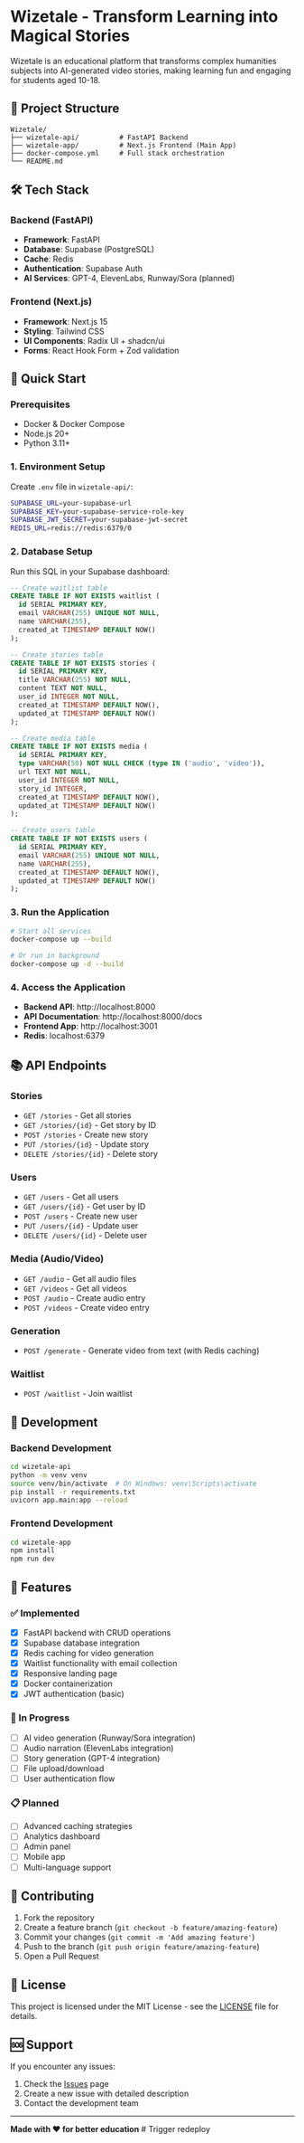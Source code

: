 # Wizetale - Transform Learning into Magical Stories

Wizetale is an educational platform that transforms complex humanities subjects into AI-generated video stories, making learning fun and engaging for students aged 10-18.

## 🚀 Project Structure

```
Wizetale/
├── wizetale-api/          # FastAPI Backend
├── wizetale-app/          # Next.js Frontend (Main App)
├── docker-compose.yml     # Full stack orchestration
└── README.md
```

## 🛠️ Tech Stack

### Backend (FastAPI)
- **Framework**: FastAPI
- **Database**: Supabase (PostgreSQL)
- **Cache**: Redis
- **Authentication**: Supabase Auth
- **AI Services**: GPT-4, ElevenLabs, Runway/Sora (planned)

### Frontend (Next.js)
- **Framework**: Next.js 15
- **Styling**: Tailwind CSS
- **UI Components**: Radix UI + shadcn/ui
- **Forms**: React Hook Form + Zod validation

## 🚀 Quick Start

### Prerequisites
- Docker & Docker Compose
- Node.js 20+
- Python 3.11+

### 1. Environment Setup

Create `.env` file in `wizetale-api/`:
```bash
SUPABASE_URL=your-supabase-url
SUPABASE_KEY=your-supabase-service-role-key
SUPABASE_JWT_SECRET=your-supabase-jwt-secret
REDIS_URL=redis://redis:6379/0
```

### 2. Database Setup

Run this SQL in your Supabase dashboard:
```sql
-- Create waitlist table
CREATE TABLE IF NOT EXISTS waitlist (
  id SERIAL PRIMARY KEY,
  email VARCHAR(255) UNIQUE NOT NULL,
  name VARCHAR(255),
  created_at TIMESTAMP DEFAULT NOW()
);

-- Create stories table
CREATE TABLE IF NOT EXISTS stories (
  id SERIAL PRIMARY KEY,
  title VARCHAR(255) NOT NULL,
  content TEXT NOT NULL,
  user_id INTEGER NOT NULL,
  created_at TIMESTAMP DEFAULT NOW(),
  updated_at TIMESTAMP DEFAULT NOW()
);

-- Create media table
CREATE TABLE IF NOT EXISTS media (
  id SERIAL PRIMARY KEY,
  type VARCHAR(50) NOT NULL CHECK (type IN ('audio', 'video')),
  url TEXT NOT NULL,
  user_id INTEGER NOT NULL,
  story_id INTEGER,
  created_at TIMESTAMP DEFAULT NOW(),
  updated_at TIMESTAMP DEFAULT NOW()
);

-- Create users table
CREATE TABLE IF NOT EXISTS users (
  id SERIAL PRIMARY KEY,
  email VARCHAR(255) UNIQUE NOT NULL,
  name VARCHAR(255),
  created_at TIMESTAMP DEFAULT NOW(),
  updated_at TIMESTAMP DEFAULT NOW()
);
```

### 3. Run the Application

```bash
# Start all services
docker-compose up --build

# Or run in background
docker-compose up -d --build
```

### 4. Access the Application

- **Backend API**: http://localhost:8000
- **API Documentation**: http://localhost:8000/docs
- **Frontend App**: http://localhost:3001
- **Redis**: localhost:6379

## 📚 API Endpoints

### Stories
- `GET /stories` - Get all stories
- `GET /stories/{id}` - Get story by ID
- `POST /stories` - Create new story
- `PUT /stories/{id}` - Update story
- `DELETE /stories/{id}` - Delete story

### Users
- `GET /users` - Get all users
- `GET /users/{id}` - Get user by ID
- `POST /users` - Create new user
- `PUT /users/{id}` - Update user
- `DELETE /users/{id}` - Delete user

### Media (Audio/Video)
- `GET /audio` - Get all audio files
- `GET /videos` - Get all videos
- `POST /audio` - Create audio entry
- `POST /videos` - Create video entry

### Generation
- `POST /generate` - Generate video from text (with Redis caching)

### Waitlist
- `POST /waitlist` - Join waitlist

## 🔧 Development

### Backend Development
```bash
cd wizetale-api
python -m venv venv
source venv/bin/activate  # On Windows: venv\Scripts\activate
pip install -r requirements.txt
uvicorn app.main:app --reload
```

### Frontend Development
```bash
cd wizetale-app
npm install
npm run dev
```

## 🎯 Features

### ✅ Implemented
- [x] FastAPI backend with CRUD operations
- [x] Supabase database integration
- [x] Redis caching for video generation
- [x] Waitlist functionality with email collection
- [x] Responsive landing page
- [x] Docker containerization
- [x] JWT authentication (basic)

### 🚧 In Progress
- [ ] AI video generation (Runway/Sora integration)
- [ ] Audio narration (ElevenLabs integration)
- [ ] Story generation (GPT-4 integration)
- [ ] File upload/download
- [ ] User authentication flow

### 📋 Planned
- [ ] Advanced caching strategies
- [ ] Analytics dashboard
- [ ] Admin panel
- [ ] Mobile app
- [ ] Multi-language support

## 🤝 Contributing

1. Fork the repository
2. Create a feature branch (`git checkout -b feature/amazing-feature`)
3. Commit your changes (`git commit -m 'Add amazing feature'`)
4. Push to the branch (`git push origin feature/amazing-feature`)
5. Open a Pull Request

## 📄 License

This project is licensed under the MIT License - see the [LICENSE](LICENSE) file for details.

## 🆘 Support

If you encounter any issues:
1. Check the [Issues](https://github.com/your-repo/issues) page
2. Create a new issue with detailed description
3. Contact the development team

---

**Made with ❤️ for better education** # Trigger redeploy
